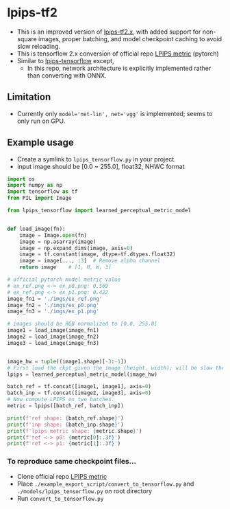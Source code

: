 # lpips-tf2
* This is an improved version of [lpips-tf2.x](https://github.com/moono/lpips-tf2.x), with added support for non-square images, proper batching, and model checkpoint caching to avoid slow reloading.
* This is tensorflow 2.x conversion of official repo [LPIPS metric][Offical repo] (pytorch)
* Similar to [lpips-tensorflow][TF repo] except,
  * In this repo, network architecture is explicitly implemented rather than converting with ONNX.

## Limitation
* Currently only `model='net-lin', net='vgg'` is implemented; seems to only run on GPU.

## Example usage
* Create a symlink to `lpips_tensorflow.py` in your project.
* input image should be [0.0 ~ 255.0], float32, NHWC format

```python
import os
import numpy as np
import tensorflow as tf
from PIL import Image

from lpips_tensorflow import learned_perceptual_metric_model


def load_image(fn):
    image = Image.open(fn)
    image = np.asarray(image)
    image = np.expand_dims(image, axis=0)
    image = tf.constant(image, dtype=tf.dtypes.float32)
    image = image[..., :3]  # Remove alpha channel
    return image    # [1, H, W, 3]

# official pytorch model metric value
# ex_ref.png <-> ex_p0.png: 0.569
# ex_ref.png <-> ex_p1.png: 0.422
image_fn1 = './imgs/ex_ref.png'
image_fn2 = './imgs/ex_p0.png'
image_fn3 = './imgs/ex_p1.png'

# images should be RGB normalized to [0.0, 255.0]
image1 = load_image(image_fn1)
image2 = load_image(image_fn2)
image3 = load_image(image_fn3)


image_hw = tuple((image1.shape)[-3:-1])
# First load the ckpt given the image (height, width); will be slow the first time.
lpips = learned_perceptual_metric_model(image_hw)

batch_ref = tf.concat([image1, image1], axis=0)
batch_inp = tf.concat([image2, image3], axis=0)
# Now compute LPIPS on two batches.
metric = lpips([batch_ref, batch_inp])

print(f'ref shape: {batch_ref.shape}')
print(f'inp shape: {batch_inp.shape}')
print(f'lpips metric shape: {metric.shape}')
print(f'ref <-> p0: {metric[0]:.3f}')
print(f'ref <-> p1: {metric[1]:.3f}')
```

### To reproduce same checkpoint files...
* Clone official repo [LPIPS metric][Offical repo]
* Place `./example_export_script/convert_to_tensorflow.py` and `./models/lpips_tensorflow.py` on root directory
* Run `convert_to_tensorflow.py`

[Offical repo]: https://github.com/richzhang/PerceptualSimilarity
[TF repo]: https://github.com/alexlee-gk/lpips-tensorflow
